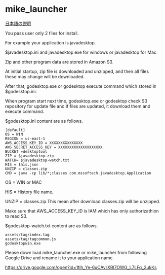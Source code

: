 # mike_launcher
[日本語の説明](https://github.com/mikeshimura/mike_launcher/wiki/%E6%97%A5%E6%9C%AC%E8%AA%9E%E3%81%AE%E8%AA%AC%E6%98%8E)

You pass user only 2 files for install.

For example your application is javadesktop.

$javadesktop.ini and javadesktop.exe for windows or javadesktop for Mac.

Zip and other program data are stored in Amazon S3.

At initial startup, zip file is downloaded and unzipped, and then all files these may change will be downloaded.

After that, godesktop.exe or godesktop execute command which stored in $godesktop.ini.

When program start next time, godesktop.exe or godesktop check S3 repository for update file and
if files are updated, it download them and execute command.

$godesktop.ini content are as follows.

```
[default]
OS = WIN
REGION = us-east-1
AWS_ACCESS_KEY_ID = XXXXXXXXXXXXXXX
AWS_SECRET_ACCESS_KEY = XXXXXXXXXXXXXXXXXXXX
BUCKET =desktoptool
ZIP = $javadesktop.zip
WATCH= $javadesktop-watch.txt
HIS = $his.json
UNZIP = classes.zip
CMD = java -cp lib/*;classes com.mssoftech.javadesktop.Application
```
OS = WIN or MAC

HIS = History file name.

UNZIP = classes.zip   This mean after download classes.zip will be unzipped.

Make sure that AWS_ACCESS_KEY_ID is IAM which has only authorizathion to read S3.

$godesktop-watch.txt content are as follows.

```
assets/tag/index.tag
assets/tag/tagcommon.js
godesktopwin.exe
```

Please down load mike_launcher.exe or mike_launcher from following Google Drive and rename it to your application name.

https://drive.google.com/open?id=1tIh_Ye-6uCAvrXBI7OWG_L7LFq_2ukKs
